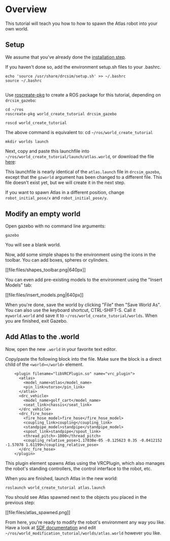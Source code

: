 # Overview
This tutorial will teach you how to how to spawn the Atlas robot into your own world.

## Setup
We assume that you've already done the [installation step](http://gazebosim.org/tutorials/?tut=drcsim_install&cat=drcsim).

If you haven't done so, add the environment setup.sh files to your .bashrc.

~~~
echo 'source /usr/share/drcsim/setup.sh' >> ~/.bashrc
source ~/.bashrc
~~~

##
Use [roscreate-pkg](http://ros.org/wiki/roscreate) to create a ROS package for this tutorial, depending on `drcsim_gazebo`:

~~~
cd ~/ros
roscreate-pkg world_create_tutorial drcsim_gazebo
~~~

~~~
roscd world_create_tutorial
~~~
The above command is equivalent to: cd `~/ros/world_create_tutorial`

~~~
mkdir worlds launch
~~~

Next, copy and paste this launchfile into `~/ros/world_create_tutorial/launch/atlas.world`, or download the file [here](http://bitbucket.org/osrf/gazebo_tutorials/raw/default/drcsim_create_atlas_world/files/atlas.launch):

<include src='http://bitbucket.org/osrf/gazebo_tutorials/raw/default/drcsim_create_atlas_world/files/atlas.launch' />

This launchfile is nearly identical of the `atlas.launch` file in `drcsim_gazebo`, except that the `gzworld` argument has been changed to a different file. This file doesn't exist yet, but we will create it in the next step.

If you want to spawn Atlas in a different position, change `robot_initial_pose/x` and `robot_initial_pose/y`.

## Modify an empty world
Open gazebo with no command line arguments:

~~~
gazebo
~~~

You will see a blank world.

Now, add some simple shapes to the environment using the icons in the toolbar. You can add boxes, spheres or cylinders.

[[file:files/shapes_toolbar.png|640px]]

You can even add pre-existing models to the environment using the "Insert Models" tab:

[[file:files/insert_models.png|640px]]

When you're done, save the world by clicking "File" then "Save World As". You can also use the keyboard shortcut, CTRL-SHIFT-S. Call it `myworld.world` and save it to `~/ros/world_create_tutorial/worlds`. When you are finished, exit Gazebo.

## Add Atlas to the .world
Now, open the new `.world` in your favorite text editor.

Copy/paste the following block into the file. Make sure the block is a direct child of the `<world></world>` element.

~~~
    <plugin filename="libVRCPlugin.so" name="vrc_plugin">
      <atlas>
        <model_name>atlas</model_name>
        <pin_link>utorso</pin_link>
      </atlas>
      <drc_vehicle>
        <model_name>golf_cart</model_name>
        <seat_link>chassis</seat_link>
      </drc_vehicle>
      <drc_fire_hose>
        <fire_hose_model>fire_hose</fire_hose_model>
        <coupling_link>coupling</coupling_link>
        <standpipe_model>standpipe</standpipe_model>
        <spout_link>standpipe</spout_link>
        <thread_pitch>-1000</thread_pitch>
        <coupling_relative_pose>1.17038e-05 -0.125623 0.35 -0.0412152 -1.57078 1.61199</coupling_relative_pose>
      </drc_fire_hose>
    </plugin>
~~~
This plugin element spawns Atlas using the VRCPlugin, which also manages the robot's standing controllers, the control interface to the robot, etc.

When you are finished, launch Atlas in the new world:

~~~
roslaunch world_create_tutorial atlas.launch
~~~

You should see Atlas spawned next to the objects you placed in the previous step:

[[file:files/atlas_spawned.png]]

From here, you're ready to modify the robot's environment any way you like.  Have a look at [SDF documentation](http://gazebosim.org/sdf) and edit `~/ros/world_modification_tutorial/worlds/atlas.world` however you like.
